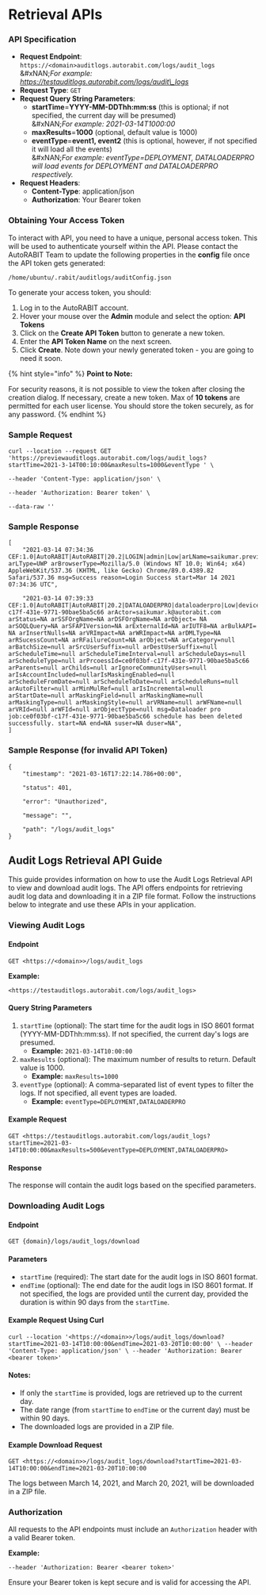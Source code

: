 # Retrieval APIs

### API Specification <a href="#api-specification" id="api-specification"></a>

* **Request Endpoint**: `https://<domain>auditlogs.autorabit.com/logs/audit_logs`\
  \&#xNAN;_For example: https://testauditlogs.autorabit.com/logs/audit\_logs_
* **Request Type**: `GET`
* **Request Query String Parameters**:
  * **startTime**=**YYYY-MM-DDThh:mm:ss** (this is optional; if not specified, the current day will be presumed)\
    \&#xNAN;_For example: 2021-03-14T1000:00_
  * **maxResults**=**1000** (optional, default value is 1000)
  * **eventType**=**event1, event2** (this is optional, however, if not specified it will load all the events)\
    \&#xNAN;_For example: eventType=DEPLOYMENT, DATALOADERPRO will load events for DEPLOYMENT and DATALOADERPRO respectively._
* **Request Headers**:
  * **Content-Type**: application/json
  * **Authorization**: Your Bearer token

### Obtaining Your Access Token <a href="#obtaining-your-access-token" id="obtaining-your-access-token"></a>

To interact with API, you need to have a unique, personal access token. This will be used to authenticate yourself within the API. Please contact the AutoRABIT Team to update the following properties in the **config** file once the API token gets generated:

`/home/ubuntu/.rabit/auditlogs/auditConfig.json`

To generate your access token, you should:

1. Log in to the AutoRABIT account.
2. Hover your mouse over the **Admin** module and select the option: **API Tokens**
3. Click on the **Create API Token** button to generate a new token.
4. Enter the **API Token Name** on the next screen.
5. Click **Create**. Note down your newly generated token - you are going to need it soon.

{% hint style="info" %}
**Point to Note:**

For security reasons, it is not possible to view the token after closing the creation dialog. If necessary, create a new token. Max of **10 tokens** are permitted for each user license. You should store the token securely, as for any password.
{% endhint %}

### Sample Request <a href="#sample-request" id="sample-request"></a>

```
curl --location --request GET 'https://previewauditlogs.autorabit.com/logs/audit_logs?startTime=2021-3-14T00:10:00&maxResults=1000&eventType ' \

--header 'Content-Type: application/json' \

--header 'Authorization: Bearer token' \

--data-raw ''

```

### Sample Response <a href="#sample-response" id="sample-response"></a>

```
[
    "2021-03-14 07:34:36 CEF:1.0|AutoRABIT|AutoRABIT|20.2|LOGIN|admin|Low|arLName=saikumar.preview@autorabit.com arLType=UWP arBrowserType=Mozilla/5.0 (Windows NT 10.0; Win64; x64) AppleWebKit/537.36 (KHTML, like Gecko) Chrome/89.0.4389.82 Safari/537.36 msg=Success reason=Login Success start=Mar 14 2021 07:34:36 UTC",
    
    "2021-03-14 07:39:33 CEF:1.0|AutoRABIT|AutoRABIT|20.2|DATALOADERPRO|dataloaderpro|Low|deviceProcessName=ce0f03bf-c17f-431e-9771-90bae5ba5c66 arActor=saikumar.k@autorabit.com arStatus=NA arSSFOrgName=NA arDSFOrgName=NA arObject= NA arSOQLQuery=NA arSFAPIVersion=NA arExternalId=NA arIUTF8=NA arBulkAPI= NA arInsertNulls=NA arVRImpact=NA arWRImpact=NA arDMLType=NA arRSucessCount=NA arRFailureCount=NA arObject=NA arCategory=null arBatchSize=null arSrcUserSuffix=null arDestUserSuffix=null arScheduleTime=null arScheduleTimeInterval=null arScheduleDays=null arScheduleType=null arPrcoessId=ce0f03bf-c17f-431e-9771-90bae5ba5c66 arParents=null arChilds=null arIgnoreCommunityUsers=null arIsAccountIncluded=nullarIsMaskingEnabled=null arScheduleFromDate=null arScheduleToDate=null arScheduleRuns=null arAutoFilter=null arMinMulRef=null arIsIncremental=null arStartDate=null arMaskingField=null arMaskingName=null arMaskingType=null arMaskingStyle=null arVRName=null arWFName=null arVRId=null arWFId=null arObjectType=null msg=Dataloader pro job:ce0f03bf-c17f-431e-9771-90bae5ba5c66 schedule has been deleted successfully. start=NA end=NA suser=NA duser=NA",
]

```

### Sample Response (for invalid API Token) <a href="#sample-response-for-invalid-api-token" id="sample-response-for-invalid-api-token"></a>

```
{
    "timestamp": "2021-03-16T17:22:14.786+00:00",
    
    "status": 401,
    
    "error": "Unauthorized",
    
    "message": "",
    
    "path": "/logs/audit_logs"
}
```

## Audit Logs Retrieval API Guide

This guide provides information on how to use the Audit Logs Retrieval API to view and download audit logs. The API offers endpoints for retrieving audit log data and downloading it in a ZIP file format. Follow the instructions below to integrate and use these APIs in your application.

### Viewing Audit Logs

#### Endpoint

`GET <https://<domain>>/logs/audit_logs`

**Example:**

`<https://testauditlogs.autorabit.com/logs/audit_logs>`

#### Query String Parameters

1. `startTime` (optional): The start time for the audit logs in ISO 8601 format (YYYY-MM-DDThh:mm:ss). If not specified, the current day's logs are presumed.
   * **Example:** `2021-03-14T10:00:00`
2. `maxResults` (optional): The maximum number of results to return. Default value is 1000.
   * **Example:** `maxResults=1000`
3. `eventType` (optional): A comma-separated list of event types to filter the logs. If not specified, all event types are loaded.
   * **Example:** `eventType=DEPLOYMENT,DATALOADERPRO`

#### Example Request

`GET <https://testauditlogs.autorabit.com/logs/audit_logs?startTime=2021-03-14T10:00:00&maxResults=500&eventType=DEPLOYMENT,DATALOADERPRO>`

#### Response

The response will contain the audit logs based on the specified parameters.

### Downloading Audit Logs

#### Endpoint

`GET {domain}/logs/audit_logs/download`

#### Parameters

* `startTime` (required): The start date for the audit logs in ISO 8601 format.
* `endTime` (optional): The end date for the audit logs in ISO 8601 format. If not specified, the logs are provided until the current day, provided the duration is within 90 days from the `startTime`.

#### Example Request Using Curl

`curl --location '<https://<domain>>/logs/audit_logs/download?startTime=2021-03-14T10:00:00&endTime=2021-03-20T10:00:00' \ --header 'Content-Type: application/json' \ --header 'Authorization: Bearer <bearer token>'`

#### Notes:

* If only the `startTime` is provided, logs are retrieved up to the current day.
* The date range (from `startTime` to `endTime` or the current day) must be within 90 days.
* The downloaded logs are provided in a ZIP file.

#### Example Download Request

`GET <https://<domain>>/logs/audit_logs/download?startTime=2021-03-14T10:00:00&endTime=2021-03-20T10:00:00`

The logs between March 14, 2021, and March 20, 2021, will be downloaded in a ZIP file.

### Authorization

All requests to the API endpoints must include an `Authorization` header with a valid Bearer token.

**Example:**

`--header 'Authorization: Bearer <bearer token>'`

Ensure your Bearer token is kept secure and is valid for accessing the API.
